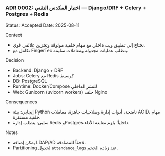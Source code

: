 ### ADR 0002: اختيار المكدس التقني — Django/DRF + Celery + Postgres + Redis

Status: Accepted
Date: 2025-08-11

Context
- نحتاج إلى تطبيق ويب داخلي مع مهام خلفية موثوقة وتخزين علائقي قوي.
- تكامل مع FingerTec يتطلب عمليات مجدولة ومعاملات سليمة.

Decision
- Backend: Django + DRF
- Jobs: Celery مع Redis كوسيط
- DB: PostgreSQL
- Runtime: Docker/Compose للنشر الداخلي
- Web: Gunicorn (uvicorn workers) خلف Nginx

Consequences
- إيجابي: بيئة Python ناضجة، أدوات إدارة وصلاحيات جاهزة، معاملات ACID، مهام خلفية مستقرة.
- سلبي: يتطلب إدارة Redis وPostgres داخلياً؛ يلزم متابعة الأداء.

Notes
- يمكن إضافة LDAP/AD لاحقاً للمصادقة.
- Partitioning لجدول `attendance_logs` عند زيادة الحجم.